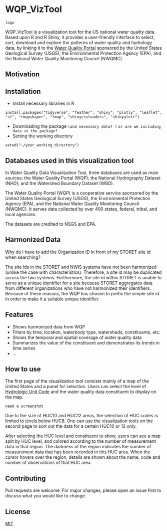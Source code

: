 # WQP_VizTool
```
logo
```
WQP_VizTool is a visualization tool for the US national water quality data. Based upon R and R Shiny, it provides a user-friendly interface to select, sort, download and explore the patterns of water quality and hydrology data, by linking it to the [Water Quality Portal](https://www.waterqualitydata.us/) sponsored by the United States Geological Survey (USGS), the Environmental Protection Agency (EPA), and the National Water Quality Monitoring Council (NWQMC). 

## Motivation


## Installation
- Install necessary libraries in R
```
install.packages("tidyverse", "feather", "shiny", "plotly", "leaflet", "sf", "rmapshaper", "tmap", "shinycssloaders", "shinyalert")
```
- Downloading the package `(and necessary data? )` `or are we including data in the package?`
- Setting the working directory
```
setwd("~/your_working_directory")
```

## Databases used in this visualization tool
In Water Quality Data Visualization Tool, three databases are used as main sources: the Water Quality Portal (WQP); the National Hydrography Dataset (NHD); and the Watershed Boundary Dataset (WBD). 

The Water Quality Portal (WQP) is a cooperative service sponsored by the United States Geological Survey (USGS), the Environmental Protection Agency (EPA), and the National Water Quality Monitoring Council (NWQMC). It serves data collected by over 400 states, federal, tribal, and local agencies.

The datasets are credited to NSGS and EPA. 




## Harmonized Data

Why do I have to add the Organization ID in front of my STORET site id when searching?

The site ids in the STORET and NWIS systems have not been harmonized (unlike the case with characteristics). Therefore, a site id may be duplicated across the two systems. Furthermore, the site id within STORET is unable to serve as a unique identifier for a site because STORET aggregates data from different organizations who have not harmonized their identifiers. Because of these reasons, the WQP has chosen to prefix the simple site id in order to make it a suitable unique identifier. 

## Features
- Shows harmonized data from WQP
- Filters by time, location, waterbody type, watersheds, constituents, etc. 
- Shows the temporal and spatial coverage of water quality data
- Summarizes the value of the constituent and demonstrates its trends in time series
- ...

## How to use
The first page of the visualization tool consists mainly of a map of the United States and a panel for selection. Users can select the level of [Hydrologic Unit Code](https://en.wikipedia.org/wiki/Hydrological_code) and the water quality data constituent to display on the map. 


```
need a screenshot
```
Due to the size of HUC10 and HUC12 areas, the selection of HUC codes is limited to levels below HUC8. One can use the visualization tools on the second page to sort out the data for a certain HUC10 or 12 only. 

After selecting the HUC level and constituent to show, users can see a map split by HUC level, and colored according to the number of measurement data in that region. The darkness of the region indicates the number of measurement data that has been recorded in this HUC area. When the cursor hovers over the region, details are shown about the name, code and number of observations of that HUC area. 








## Contributing
Pull requests are welcome. For major changes, please open an issue first to discuss what you would like to change.

## License
[MIT](https://choosealicense.com/licenses/mit/)